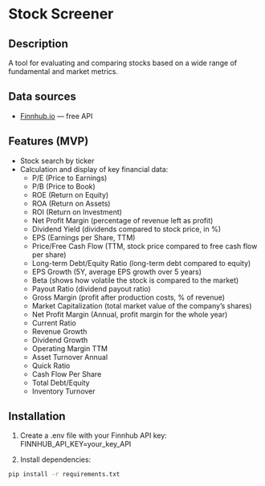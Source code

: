 # Stock Screener

## Description
A tool for evaluating and comparing stocks based on a wide range of fundamental and market metrics.

## Data sources
- [Finnhub.io](https://finnhub.io/) — free API

## Features (MVP)
- Stock search by ticker
- Calculation and display of key financial data:
	- P/E (Price to Earnings)
	- P/B (Price to Book)
	- ROE (Return on Equity)
	- ROA (Return on Assets)
	- ROI (Return on Investment)
	- Net Profit Margin (percentage of revenue left as profit)
	- Dividend Yield (dividends compared to stock price, in %)
	- EPS (Earnings per Share, TTM)
	- Price/Free Cash Flow (TTM, stock price compared to free cash flow per share)
	- Long-term Debt/Equity Ratio (long-term debt compared to equity)
	- EPS Growth (5Y,  average EPS growth over 5 years)
	- Beta (shows how volatile the stock is compared to the market)
	- Payout Ratio (dividend payout ratio)
	- Gross Margin (profit after production costs, % of revenue)
	- Market Capitalization (total market value of the company’s shares)
	- Net Profit Margin (Annual, profit margin for the whole year)
	- Current Ratio
	- Revenue Growth
	- Dividend Growth
	- Operating Margin TTM
	- Asset Turnover Annual
	- Quick Ratio
	- Cash Flow Per Share
	- Total Debt/Equity
	- Inventory Turnover
	


## Installation
1. Create a .env file with your Finnhub API key:
    FINNHUB_API_KEY=your_key_API

2. Install dependencies:
```bash
pip install -r requirements.txt